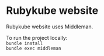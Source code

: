 # Rubykube website

Rubykube website uses Middleman.  
  
To run the project locally:  
```bundle install```  
```bundle exec middleman```
